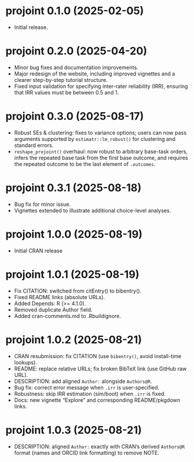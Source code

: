 # projoint 0.1.0 (2025-02-05)

- Initial release.

# projoint 0.2.0 (2025-04-20)

- Minor bug fixes and documentation improvements.
- Major redesign of the website, including improved vignettes and a clearer step-by-step tutorial structure.
- Fixed input validation for specifying inter-rater reliability (IRR), ensuring that IRR values must be between 0.5 and 1.

# projoint 0.3.0 (2025-08-17)

- Robust SEs & clustering: fixes to variance options; users can now pass arguments supported by `estimatr::lm_robust()` for clustering and standard errors.
- `reshape_projoint()` overhaul: now robust to arbitrary base-task orders, infers the repeated base task from the first base outcome, and requires the repeated outcome to be the last element of `.outcomes`.

# projoint 0.3.1 (2025-08-18)

- Bug fix for minor issue.  
- Vignettes extended to illustrate additional choice-level analyses.  

# projoint 1.0.0 (2025-08-19)

- Initial CRAN release

# projoint 1.0.1 (2025-08-19)

- Fix CITATION: switched from citEntry() to bibentry().
- Fixed README links (absolute URLs).
- Added Depends: R (>= 4.1.0).
- Removed duplicate Author field.
- Added cran-comments.md to .Rbuildignore.

# projoint 1.0.2 (2025-08-21)

- CRAN resubmission: fix CITATION (use `bibentry()`, avoid install-time lookups).
- README: replace relative URLs; fix broken BibTeX link (use GitHub raw URL).
- DESCRIPTION: add aligned `Author:` alongside `Authors@R`.
- Bug fix: correct error message when `.irr` is user-specified.
- Robustness: skip IRR estimation (sim/boot) when `.irr` is fixed.
- Docs: new vignette “Explore” and corresponding README/pkgdown links.

# projoint 1.0.3 (2025-08-21)

- DESCRIPTION: aligned `Author:` exactly with CRAN’s derived `Authors@R` format (names and ORCID link formatting) to remove NOTE.

